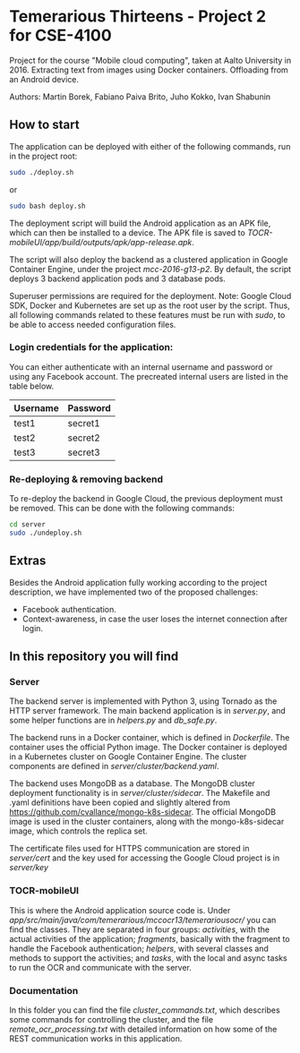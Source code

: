 # Temerarious Thirteens - Project 2 for CSE-4100

Project for the course "Mobile cloud computing", taken at Aalto University in 2016. Extracting text from images using Docker containers. Offloading from an Android device.

Authors: Martin Borek, Fabiano Paiva Brito, Juho Kokko, Ivan Shabunin


## How to start

The application can be deployed with either of the following commands, run in the project root:

```sh
sudo ./deploy.sh
```
or
```sh
sudo bash deploy.sh
```

The deployment script will build the Android application as an APK file, which can then be installed to a device.
The APK file is saved to _TOCR-mobileUI/app/build/outputs/apk/app-release.apk_.

The script will also deploy the backend as a clustered application in Google Container Engine, under the project _mcc-2016-g13-p2_.
By default, the script deploys 3 backend application pods and 3 database pods.

Superuser permissions are required for the deployment. Note: Google Cloud SDK, Docker and Kubernetes are set up as the 
root user by the script. Thus, all following commands related to these features must be run with _sudo_, to be able to 
access needed configuration files.

### Login credentials for the application:

You can either authenticate with an internal username and password or using any Facebook account.
The precreated internal users are listed in the table below.

| Username  | Password  |
|-----------|-----------|
| test1     | secret1   |
| test2     | secret2   |
| test3     | secret3   |

### Re-deploying & removing backend

To re-deploy the backend in Google Cloud, the previous deployment must be removed. This can be done with the following commands:

```sh
cd server
sudo ./undeploy.sh
```

## Extras
Besides the Android application fully working according to the project description, we have implemented two of the proposed challenges:
* Facebook authentication.
* Context-awareness, in case the user loses the internet connection after login.

## In this repository you will find

### Server
The backend server is implemented with Python 3, using Tornado as the HTTP server framework. The main backend application is in _server.py_, 
and some helper functions are in _helpers.py_ and _db_safe.py_.

The backend runs in a Docker container, which is defined in _Dockerfile_. The container uses the official Python image. 
The Docker container is deployed in a Kubernetes cluster on Google Container Engine. The cluster components are defined 
in _server/cluster/backend.yaml_.

The backend uses MongoDB as a database. The MongoDB cluster deployment functionality is in _server/cluster/sidecar_.
The Makefile and .yaml definitions have been copied and slightly altered from https://github.com/cvallance/mongo-k8s-sidecar.
The official MongoDB image is used in the cluster containers, along with the mongo-k8s-sidecar image, which controls 
the replica set.

The certificate files used for HTTPS communication are stored in _server/cert_ and the key used for accessing the Google 
Cloud project is in _server/key_

### TOCR-mobileUI
This is where the Android application source code is. Under _app/src/main/java/com/temerarious/mccocr13/temerariousocr/_ 
you can find the classes. They are separated in four groups: *activities*, with the actual activities of the application; *fragments*, 
basically with the fragment to handle the Facebook authentication; *helpers*, with several classes and methods to support the 
activities; and *tasks*, with the local and async tasks to run the OCR and communicate with the server.

### Documentation
In this folder you can find the file _cluster_commands.txt_, which describes some commands for controlling the cluster, 
and the file _remote_ocr_processing.txt_ with detailed information on how some of the REST communication works in this application.

